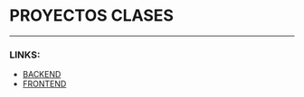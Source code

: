 # PROYECTOS CLASES

---

### LINKS:

- [BACKEND](https://github.com/fhrancoo/proyect1-back)
- [FRONTEND](https://github.com/fhrancoo/proyect1)
